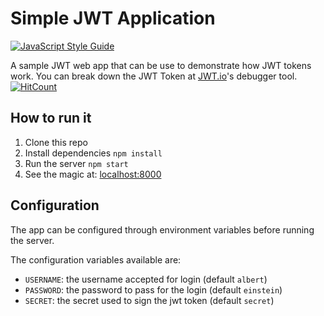 # Simple JWT Application

[![JavaScript Style Guide](https://img.shields.io/badge/code_style-standard-brightgreen.svg)](https://standardjs.com)

A sample JWT web app that can be use to demonstrate how JWT tokens work. You can break down the JWT Token at [JWT.io](https://jwt.io/)'s debugger tool. [![HitCount](http://hits.dwyl.io/hamzeen/simple-jwt-app.svg)](http://hits.dwyl.io/hamzeen/simple-jwt-app)


## How to run it

  1. Clone this repo
  2. Install dependencies `npm install`
  3. Run the server `npm start`
  4. See the magic at: [localhost:8000](http://localhost:8000)

## Configuration

The app can be configured through environment variables before running the server.

The configuration variables available are:

  - `USERNAME`: the username accepted for login (default `albert`)
  - `PASSWORD`: the password to pass for the login (default `einstein`)
  - `SECRET`: the secret used to sign the jwt token (default `secret`)



